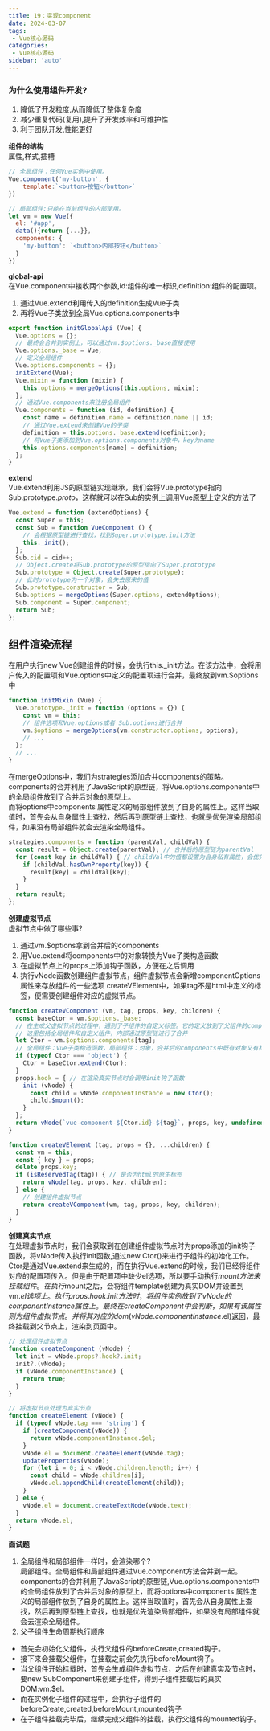 ```yaml
---
title: 19：实现component
date: 2024-03-07  
tags:
 - Vue核心源码
categories:
 - Vue核心源码
sidebar: 'auto'
---  
```

### 为什么使用组件开发?  
1. 降低了开发粒度,从而降低了整体复杂度
2. 减少重复代码(复用),提升了开发效率和可维护性  
3. 利于团队开发,性能更好  

**组件的结构**  
属性,样式,插槽  

``` js
// 全局组件：任何Vue实例中使用。  
Vue.component('my-button', {
    template:`<button>按钮</button>`
})

// 局部组件:只能在当前组件的内部使用。
let vm = new Vue({
  el: '#app',
  data(){return {...}},
  components: {
    'my-button': `<button>内部按钮</button>`
  }
})
``` 
  

**global-api**  
在Vue.component中接收两个参数,id:组件的唯一标识,definition:组件的配置项。
1. 通过Vue.extend利用传入的definition生成Vue子类  
2. 再将Vue子类放到全局Vue.options.components中  
``` js
export function initGlobalApi (Vue) {
  Vue.options = {};
  // 最终会合并到实例上，可以通过vm.$options._base直接使用
  Vue.options._base = Vue;
  // 定义全局组件
  Vue.options.components = {};
  initExtend(Vue);
  Vue.mixin = function (mixin) {
    this.options = mergeOptions(this.options, mixin);
  };
  // 通过Vue.components来注册全局组件
  Vue.components = function (id, definition) {
    const name = definition.name = definition.name || id;
    // 通过Vue.extend来创建Vue的子类
    definition = this.options._base.extend(definition);
    // 将Vue子类添加到Vue.options.components对象中，key为name
    this.options.components[name] = definition;
  };
}
```
**extend**  
Vue.extend利用JS的原型链实现继承，我们会将Vue.prototype指向Sub.prototype._proto_，这样就可以在Sub的实例上调用Vue原型上定义的方法了  
``` js
Vue.extend = function (extendOptions) {
  const Super = this;
  const Sub = function VueComponent () {
    // 会根据原型链进行查找，找到Super.prototype.init方法
    this._init();
  };
  Sub.cid = cid++;
  // Object.create将Sub.prototype的原型指向了Super.prototype
  Sub.prototype = Object.create(Super.prototype);
  // 此时prototype为一个对象，会失去原来的值
  Sub.prototype.constructor = Sub;
  Sub.options = mergeOptions(Super.options, extendOptions);
  Sub.component = Super.component;
  return Sub;
};
```
## **组件渲染流程**  
在用户执行new Vue创建组件的时候，会执行this._init方法。在该方法中，会将用户传入的配置项和Vue.options中定义的配置项进行合并，最终放到vm.$options中  
``` js
function initMixin (Vue) {
  Vue.prototype._init = function (options = {}) {
    const vm = this;
    // 组件选项和Vue.options或者 Sub.options进行合并
    vm.$options = mergeOptions(vm.constructor.options, options);
    // ...  
  };
  // ...  
} 
```  
在mergeOptions中，我们为strategies添加合并components的策略。   
components的合并利用了JavaScript的原型链，将Vue.options.components中的全局组件放到了合并后对象的原型上。     
而将options中components 属性定义的局部组件放到了自身的属性上。这样当取值时，首先会从自身属性上查找，然后再到原型链上查找，也就是优先渲染局部组件，如果没有局部组件就会去渲染全局组件。  
``` js
strategies.components = function (parentVal, childVal) {
  const result = Object.create(parentVal); // 合并后的原型链为parentVal
  for (const key in childVal) { // childVal中的值都设置为自身私有属性，会优先获取
    if (childVal.hasOwnProperty(key)) {
      result[key] = childVal[key];
    }
  }
  return result;
};
```  
**创建虚拟节点**  
虚拟节点中做了哪些事?    
1. 通过vm.$options拿到合并后的components
2. 用Vue.extend将components中的对象转换为Vue子类构造函数
3. 在虚拟节点上的props上添加钩子函数，方便在之后调用
4. 执行vNode函数创建组件虚拟节点，组件虚拟节点会新增componentOptions属性来存放组件的一些选项
createVElement中，如果tag不是html中定义的标签，便需要创建组件对应的虚拟节点。 

``` js
function createVComponent (vm, tag, props, key, children) {
  const baseCtor = vm.$options._base;
  // 在生成父虚拟节点的过程中，遇到了子组件的自定义标签。它的定义放到了父组件的components中，所有通过父组件的$options来进行获取
  // 这里包括全局组件和自定义组件，内部通过原型链进行了合并
  let Ctor = vm.$options.components[tag];
  // 全局组件：Vue子类构造函数，局部组件：对象，合并后的components中既有对象又有构造函数，这里要利用Vue.extend统一处理为构造函数
  if (typeof Ctor === 'object') {
    Ctor = baseCtor.extend(Ctor);
  }
  props.hook = { // 在渲染真实节点时会调用init钩子函数
    init (vNode) {
      const child = vNode.componentInstance = new Ctor();
      child.$mount();
    }
  };
  return vNode(`vue-component-${Ctor.id}-${tag}`, props, key, undefined, undefined, { Ctor, children });
}

function createVElement (tag, props = {}, ...children) {
  const vm = this;
  const { key } = props;
  delete props.key;
  if (isReservedTag(tag)) { // 是否为html的原生标签
    return vNode(tag, props, key, children);
  } else {
    // 创建组件虚拟节点
    return createVComponent(vm, tag, props, key, children);
  }
}
```
**创建真实节点**  
在处理虚拟节点时，我们会获取到在创建组件虚拟节点时为props添加的init钩子函数，将vNode传入执行init函数,通过new Ctor()来进行子组件的初始化工作。  
Ctor是通过Vue.extend来生成的，而在执行Vue.extend的时候，我们已经将组件对应的配置项传入。但是由于配置项中缺少el选项，所以要手动执行$mount方法来挂载组件。  
在执行$mount之后，会将组件template创建为真实DOM并设置到vm.$el选项上。执行props.hook.init方法时，将组件实例放到了vNode的componentInstance 属性上。  
最终在createComponent中会判断，如果有该属性则为组件虚拟节点。并将其对应的dom(vNode.componentInstance.$el)返回，最终挂载到父节点上，渲染到页面中。
``` js 
// 处理组件虚拟节点
function createComponent (vNode) {
  let init = vNode.props?.hook?.init;
  init?.(vNode);
  if (vNode.componentInstance) {
    return true;
  }
}

// 将虚拟节点处理为真实节点
function createElement (vNode) {
  if (typeof vNode.tag === 'string') {
    if (createComponent(vNode)) {
      return vNode.componentInstance.$el;
    }
    vNode.el = document.createElement(vNode.tag);
    updateProperties(vNode);
    for (let i = 0; i < vNode.children.length; i++) {
      const child = vNode.children[i];
      vNode.el.appendChild(createElement(child));
    }
  } else {
    vNode.el = document.createTextNode(vNode.text);
  }
  return vNode.el;
}
```

**面试题**  
1. 全局组件和局部组件一样时，会渲染哪个?  
局部组件。全局组件和局部组件通过Vue.component方法合并到一起。
components的合并利用了JavaScript的原型链,Vue.options.components中的全局组件放到了合并后对象的原型上，而将options中components 属性定义的局部组件放到了自身的属性上。这样当取值时，首先会从自身属性上查找，然后再到原型链上查找，也就是优先渲染局部组件，如果没有局部组件就会去渲染全局组件。  
2. 父子组件生命周期执行顺序  
  - 首先会初始化父组件，执行父组件的beforeCreate,created钩子。
  - 接下来会挂载父组件，在挂载之前会先执行beforeMount钩子。
  - 当父组件开始挂载时，首先会生成组件虚拟节点，之后在创建真实及节点时，要new SubComponent来创建子组件，得到子组件挂载后的真实  DOM:vm.$el。
  - 而在实例化子组件的过程中，会执行子组件的beforeCreate,created,beforeMount,mounted钩子
  - 在子组件挂载完毕后，继续完成父组件的挂载，执行父组件的mounted钩子。





